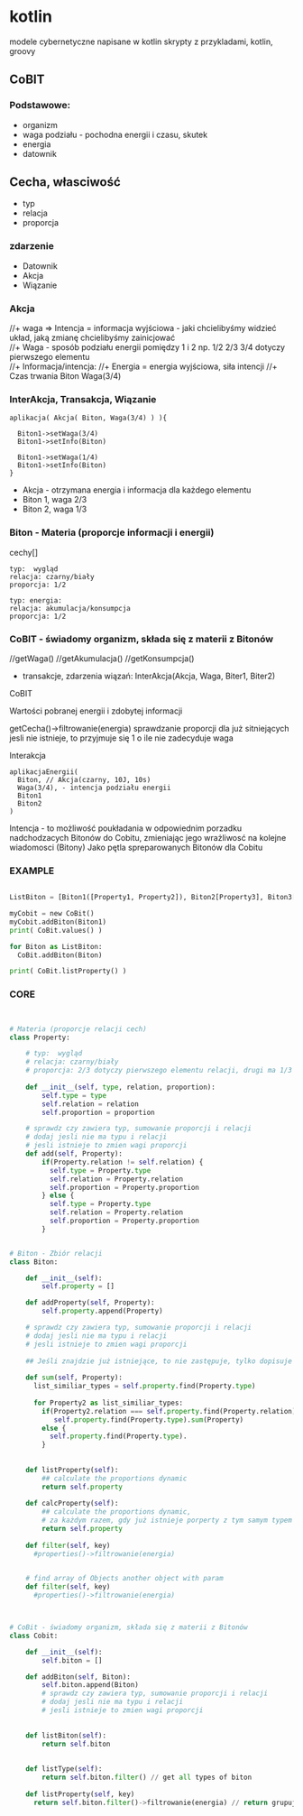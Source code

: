 # kotlin
modele cybernetyczne napisane w kotlin skrypty z przykladami, kotlin, groovy



## CoBIT


### Podstawowe:

  + organizm
  + waga podziału - pochodna energii i czasu, skutek
  + energia
  + datownik
  

## Cecha, własciwość
  + typ
  + relacja
  + proporcja


### zdarzenie 

  + Datownik
  + Akcja
  + Wiązanie

  
### Akcja

  //+ waga => Intencja = informacja wyjściowa - jaki chcielibyśmy widzieć układ, jaką zmianę chcielibyśmy zainicjować   
  //+ Waga - sposób podziału energii pomiędzy 1 i 2 np. 1/2 2/3 3/4 dotyczy pierwszego elementu  
  //+ Informacja/intencja: 
  //+ Energia = energia wyjściowa, siła intencji
  //+ Czas trwania
  Biton
  Waga(3/4)


### InterAkcja, Transakcja, Wiązanie
  
    aplikacja( Akcja( Biton, Waga(3/4) ) ){
      
      Biton1->setWaga(3/4)
      Biton1->setInfo(Biton)
      
      Biton1->setWaga(1/4)
      Biton1->setInfo(Biton)
    }
    
  + Akcja - otrzymana energia i informacja dla każdego elementu  
  + Biton 1, waga 2/3
  + Biton 2, waga 1/3
  
  

### Biton - Materia (proporcje informacji i energii)
  
  cechy[]
    
    typ:  wygląd
    relacja: czarny/biały
    proporcja: 1/2
    
    typ: energia:
    relacja: akumulacja/konsumpcja
    proporcja: 1/2
  
  


### CoBIT - świadomy organizm, składa się z materii z Bitonów
  
  //getWaga()
  //getAkumulacja()
  //getKonsumpcja()
  
  + transakcje, zdarzenia wiązań: 
    InterAkcja(Akcja, Waga, Biter1, Biter2)
  
  
  
  
  
CoBIT

  Wartości pobranej energii i zdobytej informacji
  
  getCecha()->filtrowanie(energia)
  sprawdzanie proporcji dla już sitniejących
  jesli nie istnieje, to przyjmuje się 1 o ile nie zadecyduje waga
  

  Interakcja

    aplikacjaEnergii(
      Biton, // Akcja(czarny, 10J, 10s)
      Waga(3/4), - intencja podziału energii
      Biton1
      Biton2
    )
    
    

Intencja -  to możliwość poukładania w odpowiednim porzadku nadchodzacych Bitonów do Cobitu, zmieniając jego wrażliwosć na kolejne wiadomosci (Bitony)
Jako pętla spreparowanych Bitonów dla Cobitu

### EXAMPLE

```python

ListBiton = [Biton1([Property1, Property2]), Biton2[Property3], Biton3[Property4]]

myCobit = new CoBit()
myCobit.addBiton(Biton1)
print( CoBit.values() )

for Biton as ListBiton:
  CoBit.addBiton(Biton)

print( CoBit.listProperty() )

```


### CORE

```python


# Materia (proporcje relacji cech)
class Property:

    # typ:  wygląd
    # relacja: czarny/biały
    # proporcja: 2/3 dotyczy pierwszego elementu relacji, drugi ma 1/3
    
    def __init__(self, type, relation, proportion):
        self.type = type        
        self.relation = relation
        self.proportion = proportion

    # sprawdz czy zawiera typ, sumowanie proporcji i relacji
    # dodaj jesli nie ma typu i relacji
    # jesli istnieje to zmien wagi proporcji
    def add(self, Property):
        if(Property.relation != self.relation) {
          self.type = Property.type
          self.relation = Property.relation
          self.proportion = Property.proportion
        } else {
          self.type = Property.type
          self.relation = Property.relation
          self.proportion = Property.proportion
        }


# Biton - Zbiór relacji
class Biton:

    def __init__(self):        
        self.property = []        

    def addProperty(self, Property):
        self.property.append(Property)

    # sprawdz czy zawiera typ, sumowanie proporcji i relacji
    # dodaj jesli nie ma typu i relacji
    # jesli istnieje to zmien wagi proporcji
    
    ## Jeśli znajdzie już istniejące, to nie zastępuje, tylko dopisuje i potem liczy wagę dynamicznie
    
    def sum(self, Property):
      list_similiar_types = self.property.find(Property.type)
   
      for Property2 as list_similiar_types:
        if(Property2.relation === self.property.find(Property.relation).relation){ // if TYPE && RELATION
           self.property.find(Property.type).sum(Property)        
        else {
          self.property.find(Property.type).
        }
        
        
    def listProperty(self):
        ## calculate the proportions dynamic        
        return self.property
        
    def calcProperty(self):
        ## calculate the proportions dynamic,
        # za każdym razem, gdy już istnieje porperty z tym samym typem i relacją, zmieniaj proporcje biorąc pod uwagę ilośc prób, porporcja = nowa proporcja  = jeśli proporcja mniejsza to odejmij, jeśli większa to zwiększ, ale wczesniej podziel przez ilość prób 
        return self.property
        
    def filter(self, key)
      #properties()->filtrowanie(energia)
      

    # find array of Objects another object with param 
    def filter(self, key)
      #properties()->filtrowanie(energia)      



# CoBit - świadomy organizm, składa się z materii z Bitonów
class Cobit:    

    def __init__(self):        
        self.biton = []        

    def addBiton(self, Biton):
        self.biton.append(Biton)
        # sprawdz czy zawiera typ, sumowanie proporcji i relacji
        # dodaj jesli nie ma typu i relacji
        # jesli istnieje to zmien wagi proporcji
        
    
    def listBiton(self):
        return self.biton
    
    
    def listType(self):
        return self.biton.filter() // get all types of biton
        
    def listProperty(self, key)
      return self.biton.filter()->filtrowanie(energia) // return grupuj po typach, zmien proporcje, jesli typy i relacje są te same
        
```        
  

